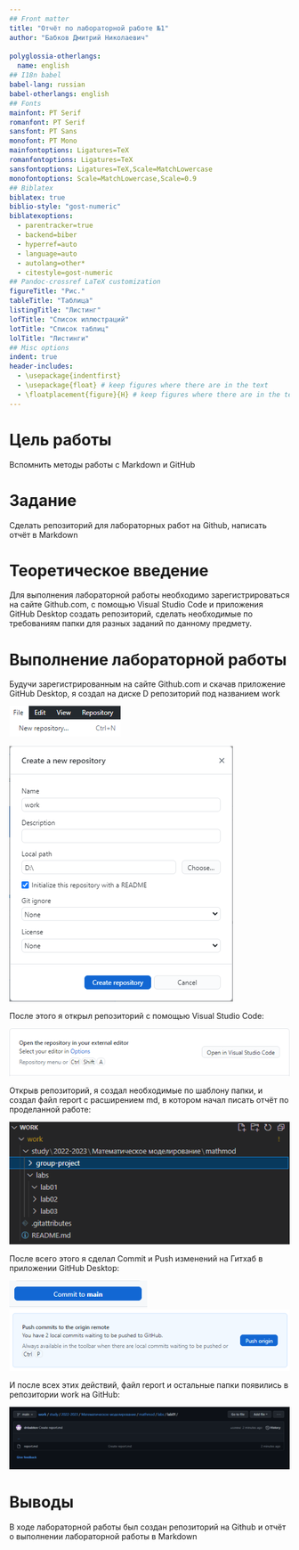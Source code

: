 ```yaml
---
## Front matter
title: "Отчёт по лабораторной работе №1"
author: "Бабков Дмитрий Николаевич"

polyglossia-otherlangs:
  name: english
## I18n babel
babel-lang: russian
babel-otherlangs: english
## Fonts
mainfont: PT Serif
romanfont: PT Serif
sansfont: PT Sans
monofont: PT Mono
mainfontoptions: Ligatures=TeX
romanfontoptions: Ligatures=TeX
sansfontoptions: Ligatures=TeX,Scale=MatchLowercase
monofontoptions: Scale=MatchLowercase,Scale=0.9
## Biblatex
biblatex: true
biblio-style: "gost-numeric"
biblatexoptions:
  - parentracker=true
  - backend=biber
  - hyperref=auto
  - language=auto
  - autolang=other*
  - citestyle=gost-numeric
## Pandoc-crossref LaTeX customization
figureTitle: "Рис."
tableTitle: "Таблица"
listingTitle: "Листинг"
lofTitle: "Список иллюстраций"
lotTitle: "Список таблиц"
lolTitle: "Листинги"
## Misc options
indent: true
header-includes:
  - \usepackage{indentfirst}
  - \usepackage{float} # keep figures where there are in the text
  - \floatplacement{figure}{H} # keep figures where there are in the text
---
```


# Цель работы
Вспомнить методы работы с Markdown и GitHub

# Задание
Сделать репозиторий для лабораторных работ на Github, написать отчёт в Markdown

# Теоретическое введение
Для выполнения лабораторной работы необходимо зарегистрироваться на сайте Github.com, с помощью Visual Studio Code и приложения GitHub Desktop создать репозиторий, сделать необходимые по требованиям папки для разных заданий по данному предмету.

# Выполнение лабораторной работы
Будучи зарегистрированным на сайте Github.com и скачав приложение GitHub Desktop, я создал на диске D репозиторий под названием work

![Создание нового репозитория](./images/Созданиерепозитория1.png "Создание нового репозитория")

![Создание нового репозитория](./images/%D0%A1%D0%BE%D0%B7%D0%B4%D0%B0%D0%BD%D0%B8%D0%B5%D1%80%D0%B5%D0%BF%D0%BE%D0%B7%D0%B8%D1%82%D0%BE%D1%80%D0%B8%D1%8F.png "Создание репозитория work на диске D")

После этого я открыл репозиторий с помощью Visual Studio Code:

![Открытие репозитория](./images/ОткрытьвВСКод.png "Открытие репозитория")

Открыв репозиторий, я создал необходимые по шаблону папки, и создал файл report с расширением md, в котором начал писать отчёт по проделанной работе:

![Репорт в нужной папке](./images/файловаясистемадляГит.png)

После всего этого я сделал Commit и Push изменений на Гитхаб в приложении GitHub Desktop:

![Commit to main](./images/CommitToMain.png "Commit")
![Push](./images/PushCommit.png "Push")

И после всех этих действий, файл report и остальные папки появились в репозитории work на GitHub:

![Репорт в репозитории на Гитхаб](./images/%D1%84%D0%B0%D0%B9%D0%BBreport%D0%B2%D0%BF%D1%80%D0%B0%D0%B2%D0%B8%D0%BB%D1%8C%D0%BD%D0%BE%D0%B9%D0%BF%D0%B0%D0%BF%D0%BA%D0%B5.png)

# Выводы
В ходе лабораторной работы был создан репозиторий на Github и отчёт о выполнении лабораторной работы в Markdown